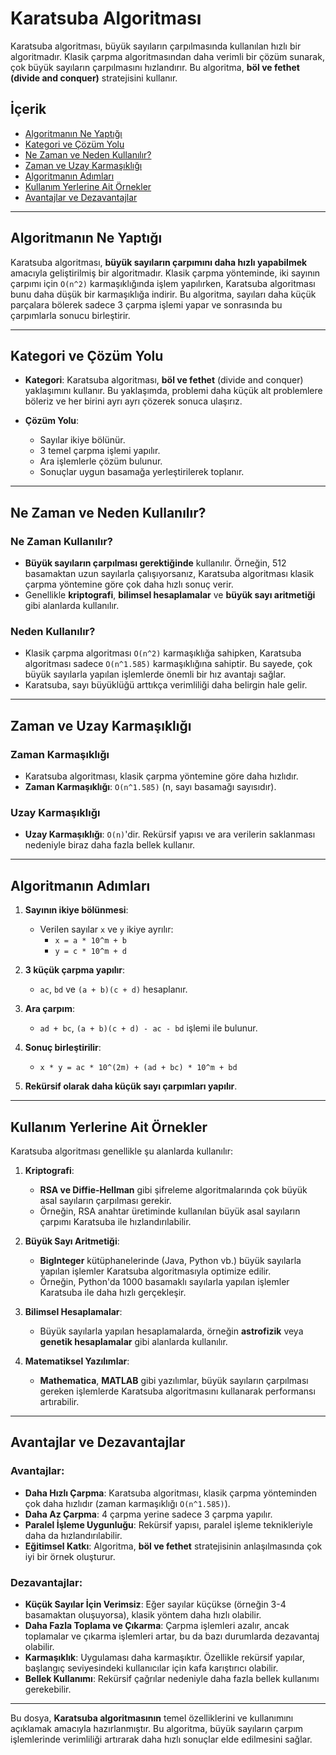 # Karatsuba Algoritması

Karatsuba algoritması, büyük sayıların çarpılmasında kullanılan hızlı bir algoritmadır. Klasik çarpma algoritmasından daha verimli bir çözüm sunarak, çok büyük sayıların çarpılmasını hızlandırır. Bu algoritma, **böl ve fethet (divide and conquer)** stratejisini kullanır.

## İçerik

- [Algoritmanın Ne Yaptığı](#algoritmanın-ne-yaptığı)
- [Kategori ve Çözüm Yolu](#kategori-ve-çözüm-yolu)
- [Ne Zaman ve Neden Kullanılır?](#ne-zaman-ve-neden-kullanılır)
- [Zaman ve Uzay Karmaşıklığı](#zaman-ve-uzay-karmaşıklığı)
- [Algoritmanın Adımları](#algoritmanın-adımları)
- [Kullanım Yerlerine Ait Örnekler](#kullanım-yerlerine-ait-örnekler)
- [Avantajlar ve Dezavantajlar](#avantajlar-ve-dezavantajlar)

---

##  Algoritmanın Ne Yaptığı

Karatsuba algoritması, **büyük sayıların çarpımını daha hızlı yapabilmek** amacıyla geliştirilmiş bir algoritmadır. Klasik çarpma yönteminde, iki sayının çarpımı için `O(n^2)` karmaşıklığında işlem yapılırken, Karatsuba algoritması bunu daha düşük bir karmaşıklığa indirir. Bu algoritma, sayıları daha küçük parçalara bölerek sadece 3 çarpma işlemi yapar ve sonrasında bu çarpımlarla sonucu birleştirir.

---

## Kategori ve Çözüm Yolu

- **Kategori**: Karatsuba algoritması, **böl ve fethet** (divide and conquer) yaklaşımını kullanır. Bu yaklaşımda, problemi daha küçük alt problemlere böleriz ve her birini ayrı ayrı çözerek sonuca ulaşırız.
  
- **Çözüm Yolu**: 
  - Sayılar ikiye bölünür.
  - 3 temel çarpma işlemi yapılır.
  - Ara işlemlerle çözüm bulunur.
  - Sonuçlar uygun basamağa yerleştirilerek toplanır.

---

## Ne Zaman ve Neden Kullanılır?

### **Ne Zaman Kullanılır?**
- **Büyük sayıların çarpılması gerektiğinde** kullanılır. Örneğin, 512 basamaktan uzun sayılarla çalışıyorsanız, Karatsuba algoritması klasik çarpma yöntemine göre çok daha hızlı sonuç verir.
- Genellikle **kriptografi**, **bilimsel hesaplamalar** ve **büyük sayı aritmetiği** gibi alanlarda kullanılır.

### **Neden Kullanılır?**
- Klasik çarpma algoritması `O(n^2)` karmaşıklığa sahipken, Karatsuba algoritması sadece `O(n^1.585)` karmaşıklığına sahiptir. Bu sayede, çok büyük sayılarla yapılan işlemlerde önemli bir hız avantajı sağlar.
- Karatsuba, sayı büyüklüğü arttıkça verimliliği daha belirgin hale gelir.

---

## Zaman ve Uzay Karmaşıklığı

### **Zaman Karmaşıklığı**
- Karatsuba algoritması, klasik çarpma yöntemine göre daha hızlıdır.
- **Zaman Karmaşıklığı**: `O(n^1.585)` (n, sayı basamağı sayısıdır).

### **Uzay Karmaşıklığı**
- **Uzay Karmaşıklığı**: `O(n)`'dir. Rekürsif yapısı ve ara verilerin saklanması nedeniyle biraz daha fazla bellek kullanır.

---

## Algoritmanın Adımları

1. **Sayının ikiye bölünmesi**:
   - Verilen sayılar `x` ve `y` ikiye ayrılır: 
     - `x = a * 10^m + b`
     - `y = c * 10^m + d`
   
2. **3 küçük çarpma yapılır**:
   - `ac`, `bd` ve `(a + b)(c + d)` hesaplanır.

3. **Ara çarpım**:
   - `ad + bc`, `(a + b)(c + d) - ac - bd` işlemi ile bulunur.

4. **Sonuç birleştirilir**:
   - `x * y = ac * 10^(2m) + (ad + bc) * 10^m + bd`

5. **Rekürsif olarak daha küçük sayı çarpımları yapılır**.

---

## Kullanım Yerlerine Ait Örnekler

Karatsuba algoritması genellikle şu alanlarda kullanılır:

1. **Kriptografi**:
   - **RSA ve Diffie-Hellman** gibi şifreleme algoritmalarında çok büyük asal sayıların çarpılması gerekir.
   - Örneğin, RSA anahtar üretiminde kullanılan büyük asal sayıların çarpımı Karatsuba ile hızlandırılabilir.

2. **Büyük Sayı Aritmetiği**:
   - **BigInteger** kütüphanelerinde (Java, Python vb.) büyük sayılarla yapılan işlemler Karatsuba algoritmasıyla optimize edilir.
   - Örneğin, Python'da 1000 basamaklı sayılarla yapılan işlemler Karatsuba ile daha hızlı gerçekleşir.

3. **Bilimsel Hesaplamalar**:
   - Büyük sayılarla yapılan hesaplamalarda, örneğin **astrofizik** veya **genetik hesaplamalar** gibi alanlarda kullanılır.

4. **Matematiksel Yazılımlar**:
   - **Mathematica**, **MATLAB** gibi yazılımlar, büyük sayıların çarpılması gereken işlemlerde Karatsuba algoritmasını kullanarak performansı artırabilir.

---

## Avantajlar ve Dezavantajlar

### **Avantajlar**:
- **Daha Hızlı Çarpma**: Karatsuba algoritması, klasik çarpma yönteminden çok daha hızlıdır (zaman karmaşıklığı `O(n^1.585)`).
- **Daha Az Çarpma**: 4 çarpma yerine sadece 3 çarpma yapılır.
- **Paralel İşleme Uygunluğu**: Rekürsif yapısı, paralel işleme teknikleriyle daha da hızlandırılabilir.
- **Eğitimsel Katkı**: Algoritma, **böl ve fethet** stratejisinin anlaşılmasında çok iyi bir örnek oluşturur.

### **Dezavantajlar**:
- **Küçük Sayılar İçin Verimsiz**: Eğer sayılar küçükse (örneğin 3-4 basamaktan oluşuyorsa), klasik yöntem daha hızlı olabilir.
- **Daha Fazla Toplama ve Çıkarma**: Çarpma işlemleri azalır, ancak toplamalar ve çıkarma işlemleri artar, bu da bazı durumlarda dezavantaj olabilir.
- **Karmaşıklık**: Uygulaması daha karmaşıktır. Özellikle rekürsif yapılar, başlangıç seviyesindeki kullanıcılar için kafa karıştırıcı olabilir.
- **Bellek Kullanımı**: Rekürsif çağrılar nedeniyle daha fazla bellek kullanımı gerekebilir.

---

Bu dosya, **Karatsuba algoritmasının** temel özelliklerini ve kullanımını açıklamak amacıyla hazırlanmıştır. Bu algoritma, büyük sayıların çarpım işlemlerinde verimliliği artırarak daha hızlı sonuçlar elde edilmesini sağlar.

